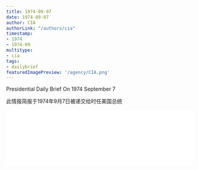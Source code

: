 ```yaml
---
title: 1974-09-07
date: 1974-09-07
author: CIA 
authorLink: "/authors/cia"
timestamp: 
- 1974
- 1974-09
multitype: 
- cia
tags: 
- dailybrief
featuredImagePreview: '/agency/CIA.png'
---
```



Presidential Daily Brief On 1974 September 7

此情报简报于1974年9月7日被递交给时任美国总统

<!--more-->





<div id="over" style="width:100%; overflow:hidden"> <iframe id="sFrame" name="sFrame" frameborder="no" border="0"  allowfullscreen marginwidth="0" scrolling="no" src = " /CIA/1974-09-07.html "  style = " position:absulute; width: 806px; top: 300;" > </iframe> </div>